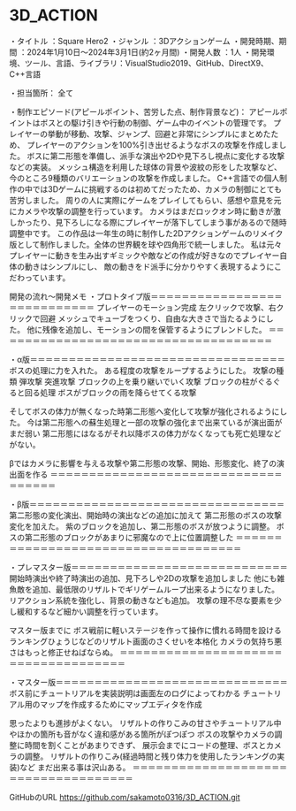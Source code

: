 # 3D_ACTION

・タイトル							：Square Hero2
・ジャンル							：3Dアクションゲーム
・開発時期、期間					：2024年1月10日～2024年3月1日(約2ヶ月間)
・開発人数							：1人
・開発環境、ツール、言語、ライブラリ：VisualStudio2019、GitHub、DirectX9、C++言語

・担当箇所：
全て

・制作エピソード(アピールポイント、苦労した点、制作背景など)：
アピールポイントはボスとの駆け引きや行動の制御、ゲーム中のイベントの管理です。
プレイヤーの挙動が移動、攻撃、ジャンプ、回避と非常にシンプルにまとめたため、
プレイヤーのアクションを100%引き出せるようなボスの攻撃を作成しました。
ボスに第二形態を準備し、派手な演出や2Dや見下ろし視点に変化する攻撃などの実装。
メッシュ構造を利用した球体の背景や波紋の形をした攻撃など、今のところ9種類のバリエーションの攻撃を作成しました。
C++言語での個人制作の中では3Dゲームに挑戦するのは初めてだったため、カメラの制御にとても苦労しました。
周りの人に実際にゲームをプレイしてもらい、感想や意見を元にカメラや攻撃の調整を行っています。
カメラはまだロックオン時に動きが激しかったり、見下ろしになる際にプレイヤーが落下してしまう事があるので随時調整中です。
この作品は一年生の時に制作した2Dアクションゲームのリメイク版として制作しました。全体の世界観を球や四角形で統一しました。
私は元々プレイヤーに動きを生み出すギミックや敵などの作成が好きなのでプレイヤー自体の動きはシンプルにし、
敵の動きをド派手に分かりやすく表現するようにこだわっています。

開発の流れ～開発メモ
・プロトタイプ版＝＝＝＝＝＝＝＝＝＝＝＝＝＝＝＝＝＝＝＝＝＝＝＝＝＝＝＝
プレイヤーのモーション完成
左クリックで攻撃、右クリックで回避
メッシュでキューブをつくり、自由な大きさで当たるようにした。
他に残像を追加し、モーションの間を保管するようにブレンドした。
＝＝＝＝＝＝＝＝＝＝＝＝＝＝＝＝＝＝＝＝＝＝＝＝＝＝＝＝＝＝＝＝＝＝＝＝

・α版＝＝＝＝＝＝＝＝＝＝＝＝＝＝＝＝＝＝＝＝＝＝＝＝＝＝＝＝＝＝＝＝＝
ボスの処理に力を入れた。
ある程度の攻撃をループするようにした。
攻撃の種類
弾攻撃
突進攻撃
ブロックの上を乗り継いでいく攻撃
ブロックの柱がぐるぐると回る処理
ボスがブロックの雨を降らせてくる攻撃

そしてボスの体力が無くなった時第二形態へ変化して攻撃が強化されるようにした。
今は第二形態への蘇生処理と一部の攻撃の強化まで出来ているが演出面がまだ弱い
第二形態にはなるがそれ以降ボスの体力がなくなっても死亡処理などがない。

βではカメラに影響を与える攻撃や第二形態の攻撃、開始、形態変化、終了の演出面を作る
＝＝＝＝＝＝＝＝＝＝＝＝＝＝＝＝＝＝＝＝＝＝＝＝＝＝＝＝＝＝＝＝＝＝＝＝

・β版＝＝＝＝＝＝＝＝＝＝＝＝＝＝＝＝＝＝＝＝＝＝＝＝＝＝＝＝＝＝＝＝＝
第二形態の変化演出、開始時の演出などの追加に加えて
第二形態のボスの攻撃変化を加えた。
紫のブロックを追加し、第二形態のボスが放つように調整。
ボスの第二形態のブロックがあまりに邪魔なので上に位置調整した
＝＝＝＝＝＝＝＝＝＝＝＝＝＝＝＝＝＝＝＝＝＝＝＝＝＝＝＝＝＝＝＝＝＝＝＝

・プレマスター版＝＝＝＝＝＝＝＝＝＝＝＝＝＝＝＝＝＝＝＝＝＝＝＝＝＝＝＝
開始時演出や終了時演出の追加、見下ろしや2Dの攻撃を追加しました
他にも雑魚敵を追加、最低限のリザルトでギリゲームループ出来るようになりました。
リアクション系統を強化し、背景の動きなども追加。
攻撃の理不尽な要素を少し緩和するなど細かい調整を行っています。

マスター版までに
ボス戦前に軽いステージを作って操作に慣れる時間を設ける
ランキングひょうじなどのリザルト画面のさくせいを本格化
カメラの気持ち悪さはもっと修正せねばならぬ。
＝＝＝＝＝＝＝＝＝＝＝＝＝＝＝＝＝＝＝＝＝＝＝＝＝＝＝＝＝＝＝＝＝＝＝＝

・マスター版＝＝＝＝＝＝＝＝＝＝＝＝＝＝＝＝＝＝＝＝＝＝＝＝＝＝＝＝＝＝
ボス前にチュートリアルを実装説明は画面左のログによってわかる
チュートリアル用のマップを作成するためにマップエディタを作成

思ったよりも進捗がよくない。
リザルトの作りこみの甘さやチュートリアル中やほかの箇所も音がなく違和感がある箇所がぽつぽつ
ボスの攻撃やカメラの調整に時間を割くことがあまりできず、
展示会までにコードの整理、ボスとカメラの調整。
リザルトの作りこみ(経過時間と残り体力を使用したランキングの実装)など
まだ出来る事は沢山ある。
＝＝＝＝＝＝＝＝＝＝＝＝＝＝＝＝＝＝＝＝＝＝＝＝＝＝＝＝＝＝＝＝＝＝＝＝

GitHubのURL
https://github.com/sakamoto0316/3D_ACTION.git